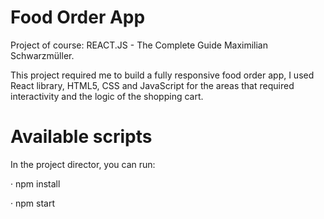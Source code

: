 # Food Order App
Project of course: REACT.JS - The Complete Guide 
Maximilian Schwarzmüller.

This project required me to build a fully responsive food order app, I used React library, HTML5, CSS and JavaScript for the areas that required interactivity and the logic of the shopping cart. 

# Available scripts
In the project director, you can run:

· npm install

· npm start


